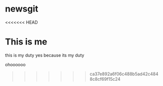 # newsgit
<<<<<<< HEAD

This is me 
=======
this is my duty
yes because its my duty


ohoooooo
>>>>>>> ca37e892a6f06c488b5ad42c4848c8cf69f15c24

